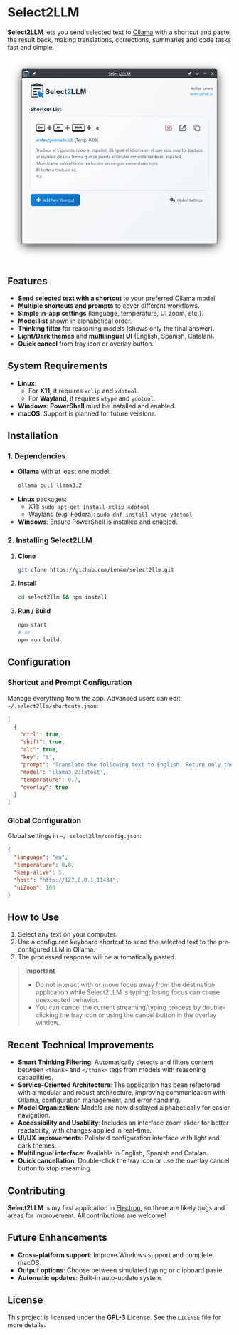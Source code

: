 # Select2LLM

**Select2LLM** lets you send selected text to [Ollama](https://ollama.com) with a shortcut and paste the result back, making translations, corrections, summaries and code tasks fast and simple.

![Interface Image](image.png)

## Features

- **Send selected text with a shortcut** to your preferred Ollama model.
- **Multiple shortcuts and prompts** to cover different workflows.
- **Simple in‑app settings** (language, temperature, UI zoom, etc.).
- **Model list** shown in alphabetical order.
- **Thinking filter** for reasoning models (shows only the final answer).
- **Light/Dark themes** and **multilingual UI** (English, Spanish, Catalan).
- **Quick cancel** from tray icon or overlay button.

## System Requirements

- **Linux**: 
  - For **X11**, it requires `xclip` and `xdotool`.
  - For **Wayland**, it requires `wtype` and `ydotool`.
- **Windows**: **PowerShell** must be installed and enabled.
- **macOS**: Support is planned for future versions.

## Installation

### 1. Dependencies

- **Ollama** with at least one model:
  ```bash
  ollama pull llama3.2
  ```
- **Linux** packages:
  - X11: `sudo apt-get install xclip xdotool`
  - Wayland (e.g. Fedora): `sudo dnf install wtype ydotool`
- **Windows**: Ensure PowerShell is installed and enabled.

### 2. Installing Select2LLM

1. **Clone**
   ```bash
   git clone https://github.com/Len4m/select2llm.git
   ```
2. **Install**
   ```bash
   cd select2llm && npm install
   ```
3. **Run / Build**
   ```bash
   npm start
   # or
   npm run build
   ```

## Configuration

### Shortcut and Prompt Configuration

Manage everything from the app. Advanced users can edit `~/.select2llm/shortcuts.json`:
```json
[
  {
    "ctrl": true,
    "shift": true,
    "alt": true,
    "key": "t",
    "prompt": "Translate the following text to English. Return only the English translation without any additional comments or explanations:",
    "model": "llama3.2:latest",
    "temperature": 0.7,
    "overlay": true
  }
]
```

### Global Configuration

Global settings in `~/.select2llm/config.json`:
```json
{
  "language": "en",
  "temperature": 0.8,
  "keep-alive": 5,
  "host": "http://127.0.0.1:11434",
  "uiZoom": 100
}
```

## How to Use

1. Select any text on your computer.
2. Use a configured keyboard shortcut to send the selected text to the pre-configured LLM in Ollama.
3. The processed response will be automatically pasted.

> **Important**
> - Do not interact with or move focus away from the destination application while Select2LLM is typing; losing focus can cause unexpected behavior.
> - You can cancel the current streaming/typing process by double-clicking the tray icon or using the cancel button in the overlay window.

## Recent Technical Improvements

- **Smart Thinking Filtering**: Automatically detects and filters content between `<think>` and `</think>` tags from models with reasoning capabilities.
- **Service-Oriented Architecture**: The application has been refactored with a modular and robust architecture, improving communication with Ollama, configuration management, and error handling.
- **Model Organization**: Models are now displayed alphabetically for easier navigation.
- **Accessibility and Usability**: Includes an interface zoom slider for better readability, with changes applied in real-time.
- **UI/UX improvements**: Polished configuration interface with light and dark themes.
- **Multilingual interface**: Available in English, Spanish and Catalan.
- **Quick cancellation**: Double-click the tray icon or use the overlay cancel button to stop streaming.

## Contributing

**Select2LLM** is my first application in [Electron](https://www.electronjs.org/), so there are likely bugs and areas for improvement. All contributions are welcome!

## Future Enhancements

- **Cross-platform support**: Improve Windows support and complete macOS.
- **Output options**: Choose between simulated typing or clipboard paste.
- **Automatic updates**: Built-in auto-update system.

## License

This project is licensed under the **GPL-3** License. See the `LICENSE` file for more details.
